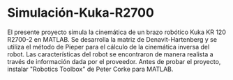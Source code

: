 # Simulación-Kuka-R2700
El presente proyecto simula la cinemática de un brazo robótico Kuka KR 120 R2700-2 en MATLAB. Se desarrolla la matriz de Denavit-Hartenberg y se utiliza el método de Pieper para el cálculo de la cinemática inversa del robot. Las características del robot se encontraron de manera realista a través de información dada por el proveedor.
Antes de probar el proyecto, instalar "Robotics Toolbox" de Peter Corke para MATLAB.
